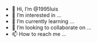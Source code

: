 - 👋 Hi, I’m @1995luis
- 👀 I’m interested in ...
- 🌱 I’m currently learning ...
- 💞️ I’m looking to collaborate on ...
- 📫 How to reach me ...

<!---
1995luis/1995luis is a ✨ special ✨ repository because its `README.md` (this file) appears on your GitHub profile.
You can click the Preview link to take a look at your changes.
--->
